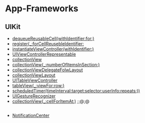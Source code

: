 # App-Frameworks

## UIKit 
* [dequeueReusableCell(withIdentifier:for:)](https://github.com/jiyoe/App-Frameworks/issues/1#issue-1920154808)
* [register(_:forCellReusebleIdentifier:](https://github.com/jiyoe/App-Frameworks/issues/7#issue-1920509912)
* [instantiateViewController(withIdentifier:)](https://github.com/jiyoe/App-Frameworks/issues/5#issue-1920509540)
* [UIViewControllerRepresentable](https://github.com/jiyoe/App-Frameworks/issues/4#issue-1920507443)
* [collectionView](https://github.com/jiyoe/App-Frameworks/issues/9#issue-1932346367)
* [collectionView(_:numberOfItemsInSection:)](https://github.com/jiyoe/App-Frameworks/issues/6#issue-1920509806)
* [collectionViewDelegateFolwLayout](https://github.com/jiyoe/App-Frameworks/issues/10#issue-1937737220)
* [collectionViewLayout](https://github.com/jiyoe/App-Frameworks/issues/11#issue-1939763221)
* [UITableViewController](https://github.com/jiyoe/App-Frameworks/issues/12#issue-1941945954)
* [tableView(_:viewFor:row:)](https://github.com/jiyoe/App-Frameworks/issues/17#issue-1977347859)
* [scheduledTimer(timeInterval:target:selector:userInfo:repeats:))
](https://github.com/jiyoe/App-Frameworks/issues/13#issue-1943803127)
* [UIGestureRecognizer](https://github.com/jiyoe/App-Frameworks/issues/14#issue-1946383140)
* [collectionView(_:cellForItemAt:)](https://github.com/jiyoe/App-Frameworks/issues/15#issue-1949841153)
;;@;@

## 
* [NotificationCenter](https://github.com/jiyoe/App-Frameworks/issues/8#issue-1920510014)
